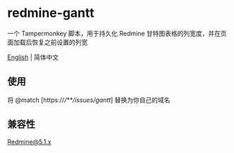 # redmine-gantt
一个 Tampermonkey 脚本，用于持久化 Redmine 甘特图表格的列宽度，并在页面加载后恢复之前设置的列宽

[English](./README.md) | 简体中文

## 使用
将 @match \[https:\/\/*\/**\/issues\/gantt*\] 替换为你自己的域名

## 兼容性
Redmine@5.1.x

